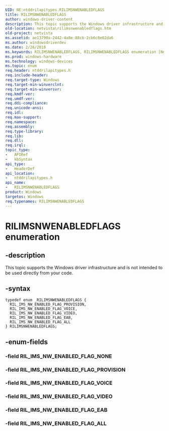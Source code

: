 ```yaml
---
UID: NE:ntddrilapitypes.RILIMSNWENABLEDFLAGS
title: RILIMSNWENABLEDFLAGS
author: windows-driver-content
description: This topic supports the Windows driver infrastructure and is not intended to be used directly from your code.
old-location: netvista\rilimsnwenabledflags.htm
old-project: netvista
ms.assetid: ae13790a-2442-4a8e-88cb-2cb6c8e02da6
ms.author: windowsdriverdev
ms.date: 2/26/2018
ms.keywords: RILIMSNWENABLEDFLAGS, RILIMSNWENABLEDFLAGS enumeration [Network Drivers Starting with Windows Vista], RIL_IMS_NW_ENABLED_FLAG_ALL, RIL_IMS_NW_ENABLED_FLAG_EAB, RIL_IMS_NW_ENABLED_FLAG_PROVISION, RIL_IMS_NW_ENABLED_FLAG_VIDEO, RIL_IMS_NW_ENABLED_FLAG_VOICE, netvista.rilimsnwenabledflags, ntddrilapitypes/RILIMSNWENABLEDFLAGS, ntddrilapitypes/RIL_IMS_NW_ENABLED_FLAG_ALL, ntddrilapitypes/RIL_IMS_NW_ENABLED_FLAG_EAB, ntddrilapitypes/RIL_IMS_NW_ENABLED_FLAG_PROVISION, ntddrilapitypes/RIL_IMS_NW_ENABLED_FLAG_VIDEO, ntddrilapitypes/RIL_IMS_NW_ENABLED_FLAG_VOICE
ms.prod: windows-hardware
ms.technology: windows-devices
ms.topic: enum
req.header: ntddrilapitypes.h
req.include-header: 
req.target-type: Windows
req.target-min-winverclnt: 
req.target-min-winversvr: 
req.kmdf-ver: 
req.umdf-ver: 
req.ddi-compliance: 
req.unicode-ansi: 
req.idl: 
req.max-support: 
req.namespace: 
req.assembly: 
req.type-library: 
req.lib: 
req.dll: 
req.irql: 
topic_type:
-	APIRef
-	kbSyntax
api_type:
-	HeaderDef
api_location:
-	ntddrilapitypes.h
api_name:
-	RILIMSNWENABLEDFLAGS
product: Windows
targetos: Windows
req.typenames: RILIMSNWENABLEDFLAGS
---
```


# RILIMSNWENABLEDFLAGS enumeration


## -description


This topic supports the Windows driver infrastructure and is not intended to be used directly from your code.


## -syntax


````
typedef enum _RILIMSNWENABLEDFLAGS { 
  RIL_IMS_NW_ENABLED_FLAG_PROVISION,
  RIL_IMS_NW_ENABLED_FLAG_VOICE,
  RIL_IMS_NW_ENABLED_FLAG_VIDEO,
  RIL_IMS_NW_ENABLED_FLAG_EAB,
  RIL_IMS_NW_ENABLED_FLAG_ALL
} RILIMSNWENABLEDFLAGS;
````


## -enum-fields




### -field RIL_IMS_NW_ENABLED_FLAG_NONE


### -field RIL_IMS_NW_ENABLED_FLAG_PROVISION


### -field RIL_IMS_NW_ENABLED_FLAG_VOICE


### -field RIL_IMS_NW_ENABLED_FLAG_VIDEO


### -field RIL_IMS_NW_ENABLED_FLAG_EAB


### -field RIL_IMS_NW_ENABLED_FLAG_ALL

